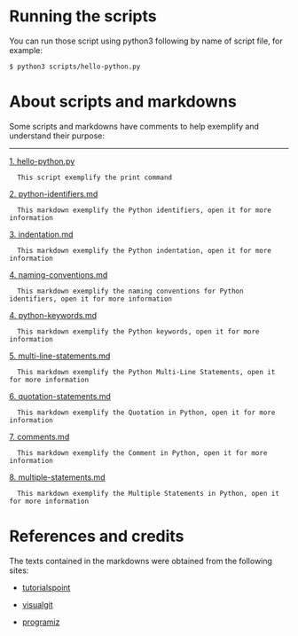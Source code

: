 # Running the scripts

You can run those script using python3 following by name of script file, for example:

```
$ python3 scripts/hello-python.py
```

# About scripts and markdowns

Some scripts and markdowns have comments to help exemplify and understand their purpose:

---

[1. hello-python.py](./scripts/hello-python.py)

```
  This script exemplify the print command
```

[2. python-identifiers.md](./docs/python-identifiers.md)

```
  This markdown exemplify the Python identifiers, open it for more information
```

[3. indentation.md](./docs/indentation.md)

```
  This markdown exemplify the Python indentation, open it for more information
```

[4. naming-conventions.md](./docs/naming-conventions.md)

```
  This markdown exemplify the naming conventions for Python identifiers, open it for more information
```

[4. python-keywords.md](./docs/python-keywords.md)

```
  This markdown exemplify the Python keywords, open it for more information
```

[5. multi-line-statements.md](./docs/multi-line-statements.md)

```
  This markdown exemplify the Python Multi-Line Statements, open it for more information
```

[6. quotation-statements.md](./docs/quotation-statements.md)

```
  This markdown exemplify the Quotation in Python, open it for more information
```

[7. comments.md](./docs/comments.md)

```
  This markdown exemplify the Comment in Python, open it for more information
```

[8. multiple-statements.md](./docs/multiple-statements.md)

```
  This markdown exemplify the Multiple Statements in Python, open it for more information
```

# References and credits

The texts contained in the markdowns were obtained from the following sites:

- [tutorialspoint](https://www.tutorialspoint.com/python/python_basic_syntax.htm)

- [visualgit](https://visualgit.readthedocs.io/)

- [programiz](https://www.programiz.com/)
